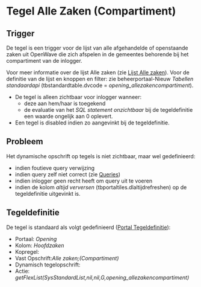 # Tegel Alle Zaken (Compartiment)

## Trigger

De tegel is een trigger voor de lijst van alle afgehandelde of openstaande zaken uit OpenWave die zich afspelen in de gemeentes behorende bij het compartiment van de inlogger.

Voor meer informatie over de lijst Alle zaken (zie [Lijst Alle zaken](/docs/probleemoplossing/module_overstijgende_schermen/zaken_inrichtingen_locaties/zaken.md)). Voor de definitie van de lijst en knoppen en filter: zie beheerportaal-Nieuw *Tabellen standaardapi* (tbstandardtable.dvcode = *opening_allezakencompartiment*).

  * De tegel is alleen zichtbaar voor inlogger wanneer:
    * deze aan hem/haar is toegekend 
    * de evaluatie van het *SQL statement onzichtbaar* bij de tegeldefinitie een waarde ongelijk aan 0 oplevert. 
  * Een tegel is disabled indien zo aangevinkt bij de tegeldefinitie.

## Probleem

Het dynamische opschrift op tegels is niet zichtbaar, maar wel gedefinieerd:

  * indien foutieve query verwijzing 
  * indien query zelf niet correct (zie [Queries](/docs/instellen_inrichten/queries.md))
  * indien inlogger geen recht heeft om query uit te voeren
  * indien de kolom *altijd verversen* (tbportaltiles.dlaltijdrefreshen) op de tegeldefinitie uitgevinkt is.

## Tegeldefinitie

De tegel is standaard als volgt gedefinieerd ([Portal Tegeldefinitie](/docs/instellen_inrichten/portaldefinitie/portal_tegel.md)):

  * Portaal: *Opening*
  * Kolom: *Hoofdzaken*
  * Kopregel:
  * Vast Opschrift:*Alle zaken;(Compartiment)*
  * Dynamisch tegelopschrift:
  * Actie: *getFlexList(SysStandardList,nil,nil,G,opening_allezakencompartiment)*

